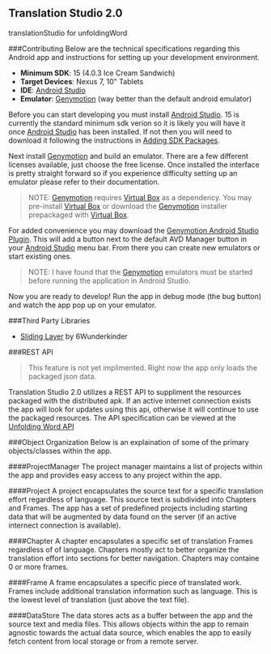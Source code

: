 Translation Studio 2.0
--

translationStudio for unfoldingWord


###Contributing
Below are the technical specifications regarding this Android app and instructions for setting up your development environment.

* **Minimum SDK**: 15 (4.0.3 Ice Cream Sandwich)
* **Target Devices**: Nexus 7, 10" Tablets
* **IDE**: [Android Studio]
* **Emulator**: [Genymotion] (way better than the default android emulator)

Before you can start developing you must install [Android Studio]. 15 is currently the standard minimum sdk verion so it is likely you will have it once [Android Studio] has been installed. If not then you will need to download it following the instructions in [Adding SDK Packages].

Next install [Genymotion] and build an emulator. There are a few different licenses available, just choose the free license. Once installed the interface is pretty straight forward so if you experience difficulty setting up an emulator please refer to their documentation.

>NOTE: [Genymotion] requires [Virtual Box] as a dependency. You may pre-install [Virtual Box] or download the [Genymotion] installer prepackaged with [Virtual Box].

For added convenience you may download the [Genymotion Android Studio Plugin]. This will add a button next to the default AVD Manager button in your [Android Studio] menu bar. From there you can create new emulators or start existing ones.

>NOTE: I have found that the [Genymotion] emulators must be started before running the application in Android Studio.

Now you are ready to develop! Run the app in debug mode (the bug button) and watch the app pop up on your emulator. 

###Third Party Libraries
* [Sliding Layer] by 6Wunderkinder

###REST API
> This feature is not yet implimented. Right now the app only loads the packaged json data.

Translation Studio 2.0 utilizes a REST API to suppliment the resources packaged with the distributed apk. If an active internet connection exists the app will look for updates using this api, otherwise it will continue to use the packaged resources.
The API specification can be viewed at the [Unfolding Word API](https://door43.org/en/dev/api/unfoldingword)

###Object Organization
Below is an explaination of some of the primary objects/classes within the app.

####ProjectManager
The project manager maintains a list of projects within the app and provides easy access to any project within the app.

####Project
A project encapsulates the source text for a specific translation effort regardless of language. This source text is subdivided into Chapters and Frames. The app has a set of predefined projects including starting data that will be augmented by data found on the server (if an active internect connection is available).

####Chapter
A chapter encapsulates a specific set of translation Frames regardless of of language. Chapters mostly act to better organize the translation effort into sections for better navigation. Chapters may containe 0 or more frames.

####Frame
A frame encapsulates a specific piece of translated work. Frames include additional translation information such as language. This is the lowest level of translation (just above the text file).

####DataStore
The data stores acts as a buffer between the app and the source text and media files. This allows objects within the app to remain agnostic towards the actual data source, which enables the app to easily fetch content from local storage or from a remote server.

[Virtual Box]:https://www.virtualbox.org/
[Genymotion Android Studio Plugin]:https://cloud.genymotion.com/page/doc/#collapse-intellij
[Adding SDK Packages]:http://developer.android.com/sdk/installing/adding-packages.html
[Sliding Layer]:https://github.com/6wunderkinder/android-sliding-layer-lib
[Genymotion]:http://www.genymotion.com/
[Android Studio]:https://developer.android.com/sdk/installing/studio.html